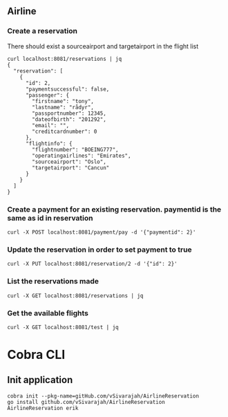 ## Airline

### Create a reservation
There should exist a sourceairport and targetairport in the flight list
````
curl localhost:8081/reservations | jq 
{
  "reservation": [
    {
      "id": 2,
      "paymentsuccessful": false,
      "passenger": {
        "firstname": "tony",
        "lastname": "rådyr",
        "passportnumber": 12345,
        "dateofbirth": "201292",
        "email": "",
        "creditcardnumber": 0
      },
      "flightinfo": {
        "flightnumber": "BOEING777",
        "operatingairlines": "Emirates",
        "sourceairport": "Oslo",
        "targetairport": "Cancun"
      }
    }
  ]
}

````
### Create a payment for an existing reservation. paymentid is the same as id in reservation

````
curl -X POST localhost:8081/payment/pay -d '{"paymentid": 2}'
````

### Update the reservation in order to set payment to true

````
curl -X PUT localhost:8081/reservation/2 -d '{"id": 2}'
````

### List the reservations made

````
curl -X GET localhost:8081/reservations | jq
````

### Get the available flights

````
curl -X GET localhost:8081/test | jq
````



# Cobra CLI

## Init application
````
cobra init --pkg-name=gitHub.com/vSivarajah/AirlineReservation
go install github.com/vSivarajah/AirlineReservation
AirlineReservation erik
````
